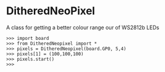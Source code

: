 # DitheredNeoPixel
A class for getting a better colour range our of WS2812b LEDs

```
>>> import board
>>> from DitheredNeopixel import *
>>> pixels = DitheredNeopixel(board.GP0, 5,4)
>>> pixels[1] = (100,100,100)
>>> pixels.start()
>>> 
```
